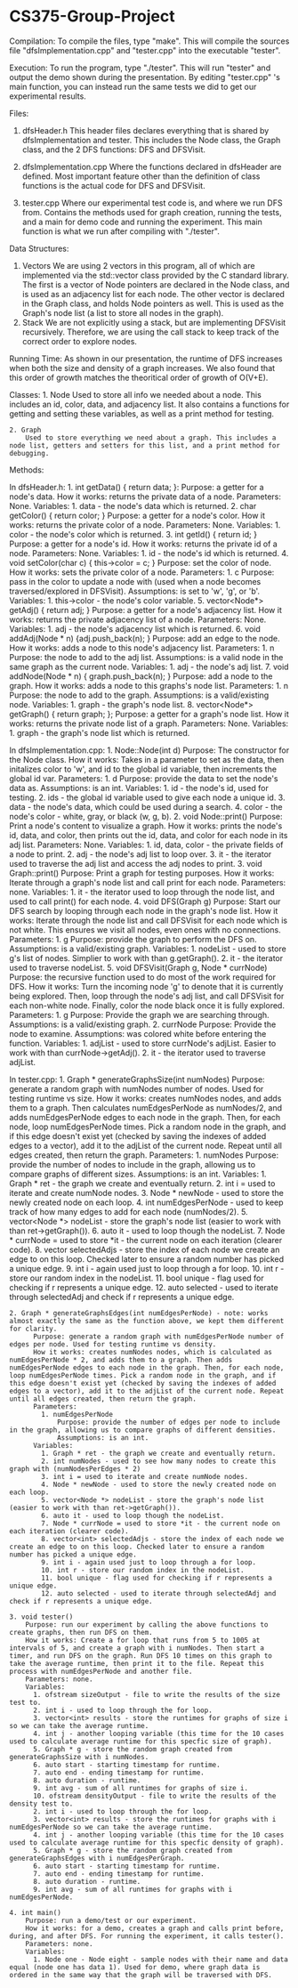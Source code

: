 # CS375-Group-Project

Compilation:
	To compile the files, type "make". This will compile the sources file "dfsImplementation.cpp" and "tester.cpp" into the executable "tester".

Execution: 
	To run the program, type "./tester". This will run "tester" and output the demo shown during the presentation. By editing "tester.cpp" 's main function, you can instead run the same tests we did to get our experimental results. 

Files:
  1. dfsHeader.h
      This header files declares everything that is shared by dfsImplementation and tester. This includes the Node class, the Graph class, and the 2 DFS functions: DFS and DFSVisit.
      
  2. dfsImplementation.cpp
      Where the functions declared in dfsHeader are defined. Most important feature other than the definition of class functions is the actual code for DFS and DFSVisit. 
      
  3. tester.cpp
      Where our experimental test code is, and where we run DFS from. Contains the methods used for graph creation, running the tests, and a main for demo code and running the experiment. This main function is what we run after compiling with "./tester".

Data Structures:
  1. Vectors
        We are using 2 vectors in this program, all of which are implemented via the std::vector class provided by the C standard library. The first is a vector of Node pointers are declared in the Node class, and is used as an adjacency list for each node. The other vector is declared in the Graph class, and holds Node pointers as well. This is used as the Graph's node list (a list to store all nodes in the graph).
  2. Stack
      We are not explicitly using a stack, but are implementing DFSVisit recursively. Therefore, we are using the call stack to keep track of the correct order to explore nodes.
      
Running Time: 
  As shown in our presentation, the runtime of DFS increases when both the size and density of a graph increases. We also found that this order of growth matches the theoritical order of growth of O(V+E). 
      
Classes:
    1. Node
        Used to store all info we needed about a node. This includes an id, color, data, and adjacency list. It also contains a functions for getting and setting these variables, as well as a print method for testing. 
        
    2. Graph
        Used to store everything we need about a graph. This includes a node list, getters and setters for this list, and a print method for debugging.
      
Methods:

  In dfsHeader.h:
      1. int getData() { return data; }:
          Purpose: a getter for a node's data.
          How it works: returns the private data of a node.
          Parameters: None.
          Variables: 
            1. data - the node's data which is returned.
      2. char getColor() { return color; }
          Purpose: a getter for a node's color.
          How it works: returns the private color of a node.
          Parameters: None.
          Variables: 
            1. color - the node's color which is returned.
      3. int getId() { return id; }
          Purpose: a getter for a node's id.
          How it works: returns the private id of a node.
          Parameters: None.
          Variables: 
            1. id - the node's id which is returned.
      4. void setColor(char c) { this->color = c; }
          Purpose: set the color of node.
          How it works: sets the private color of a node.
          Parameters: 
            1. c
              Purpose: pass in the color to update a node with (used when a node becomes traversed/explored in DFSVisit).
              Assumptions: is set to 'w', 'g', or 'b'. 
          Variables:
            1. this->color - the node's color variable.
      5. vector<Node*>  getAdj() { return adj; }
          Purpose: a getter for a node's adjacency list.
          How it works: returns the private adjacency list of a node.
          Parameters: None.
          Variables: 
            1. adj - the node's adjacency list which is returned.
      6. void addAdj(Node * n) {adj.push_back(n); }
          Purpose: add an edge to the node.
          How it works: adds a node to this node's adjacency list.
          Parameters: 
            1. n
              Purpose: the node to add to the adj list.
              Assumptions: is a valid node in the same graph as the current node. 
          Variables:
            1. adj - the node's adj list.
      7. void addNode(Node * n) { graph.push_back(n); }
          Purpose: add a node to the graph.
          How it works: adds a node to this graphs's node list.
          Parameters: 
            1. n
              Purpose: the node to add to the graph.
              Assumptions: is a valid/existing node. 
          Variables:
            1. graph - the graph's node list.
		  8. vector<Node*>  getGraph() { return graph; };
          Purpose: a getter for a graph's node list.
          How it works: returns the private node list of a graph.
          Parameters: None.
          Variables: 
            1. graph - the graph's node list which is returned.
            
  In dfsImplementation.cpp:
    1. Node::Node(int d)
        Purpose: The constructor for the Node class.
        How it works: Takes in a parameter to set as the data, then initalizes color to 'w', and id to the global id variable, then increments the global id var.
        Parameters:
          1. d
              Purpose: provide the data to set the node's data as.
              Assumptions: is an int.
        Variables:
          1. id - the node's id, used for testing.
          2. ids - the global id variable used to give each node a unique id.
          3. data - the node's data, which could be used during a search.
          4. color - the node's color - white, gray, or black (w, g, b).
    2. void Node::print()
        Purpose: Print a node's content to visualize a graph.
        How it works: prints the node's id, data, and color, then prints out the id, data, and color for each node in its adj list.
        Parameters: None.
        Variables:
          1. id, data, color - the private fields of a node to print.
          2. adj - the node's adj list to loop over.
          3. it - the iterator used to traverse the adj list and access the adj nodes to print.
    3. void Graph::print()
        Purpose: Print a graph for testing purposes.
        How it works: Iterate through a graph's node list and call print for each node.
        Parameters: none.
        Variables:
          1. it - the iterator used to loop through the node list, and used to call print() for each node.
    4. void DFS(Graph g)
        Purpose: Start our DFS search by looping through each node in the graph's node list.
        How it works: Iterate through the node list and call DFSVisit for each node which is not white. This ensures we visit all nodes, even ones with no connections.
        Parameters:
          1. g
            Purpose: provide the graph to perform the DFS on.
            Assumptions: is a valid/existing graph.
          Variables:
            1. nodeList - used to store g's list of nodes. Simplier to work with than g.getGraph().
            2. it - the iterator used to traverse nodeList.
    5. void DFSVisit(Graph g, Node * currNode)
        Purpose: the recursive function used to do most of the work required for DFS.
        How it works: Turn the incoming node 'g' to denote that it is currently being explored. Then, loop through the node's adj list, and call DFSVisit for each non-white node. Finally, color the node black once  it is fully explored.
        Parameters:
          1. g
            Purpose: Provide the graph we are searching through.
            Assumptions: is a valid/existing graph.
          2. currNode
            Purpose: Provide the node to examine.
            Assumptions: was colored white before entering the function.
        Variables:
          1. adjList - used to store currNode's adjList. Easier to work with than currNode->getAdj().
          2. it - the iterator used to traverse adjList.
        
  
  In tester.cpp:
    1. Graph * generateGraphsSize(int numNodes)
          Purpose: generate a random graph with numNodes number of nodes. Used for testing runtime vs size.
          How it works: creates numNodes nodes, and adds them to a graph. Then calculates numEdgesPerNode as numNodes/2, and adds numEdgesPerNode edges to each node in the graph. Then, for each node, loop numEdgesPerNode times. Pick a random node in the graph, and if this edge doesn't exist yet (checked by saving the indexes of added edges to a vector), add it to the adjList of the current node. Repeat until all edges created, then return the graph. 
          Parameters: 
            1. numNodes
                Purpose: provide the number of nodes to include in the graph, allowing us to compare graphs of different sizes.
                Assumptions: is an int.
          Variables: 
            1. Graph * ret - the graph we create and eventually return.
            2. int i = used to iterate and create numNode nodes.
            3. Node * newNode - used to store the newly created node on each loop.
            4. int numEdgesPerNode - used to keep track of how many edges to add for each node (numNodes/2).
            5. vector<Node *> nodeList - store the graph's node list (easier to work with than ret->getGraph()).
            6. auto it - used to loop though the nodeList.
            7. Node * currNode = used to store *it - the current node on each iteration (clearer code).
            8. vector<int> selectedAdjs - store the index of each node we create an edge to on this loop. Checked later to ensure a random number has picked a unique edge.
            9. int i - again used just to loop through a for loop.
            10. int r - store our random index in the nodeList.
            11. bool unique - flag used for checking if r represents a unique edge.
            12. auto selected - used to iterate through selectedAdj and check if r represents a unique edge. 
            
    2. Graph * generateGraphsEdges(int numEdgesPerNode) - note: works almost exactly the same as the function above, we kept them different for clarity.
          Purpose: generate a random graph with numEdgesPerNode number of edges per node. Used for testing runtime vs density.
          How it works: creates numNodes nodes, which is calculated as numEdgesPerNode * 2, and adds them to a graph. Then adds numEdgesPerNode edges to each node in the graph. Then, for each node, loop numEdgesPerNode times. Pick a random node in the graph, and if this edge doesn't exist yet (checked by saving the indexes of added edges to a vector), add it to the adjList of the current node. Repeat until all edges created, then return the graph. 
          Parameters: 
            1. numEdgesPerNode
                Purpose: provide the number of edges per node to include in the graph, allowing us to compare graphs of different densities.
                Assumptions: is an int.
          Variables: 
            1. Graph * ret - the graph we create and eventually return.
            2. int numNodes - used to see how many nodes to create this graph with (numNodesPerEdges * 2)
            3. int i = used to iterate and create numNode nodes.
            4. Node * newNode - used to store the newly created node on each loop.
            5. vector<Node *> nodeList - store the graph's node list (easier to work with than ret->getGraph()).
            6. auto it - used to loop though the nodeList.
            7. Node * currNode = used to store *it - the current node on each iteration (clearer code).
            8. vector<int> selectedAdjs - store the index of each node we create an edge to on this loop. Checked later to ensure a random number has picked a unique edge.
            9. int i - again used just to loop through a for loop.
            10. int r - store our random index in the nodeList.
            11. bool unique - flag used for checking if r represents a unique edge.
            12. auto selected - used to iterate through selectedAdj and check if r represents a unique edge. 
   
    3. void tester()
        Purpose: run our experiment by calling the above functions to create graphs, then run DFS on them.
        How it works: Create a for loop that runs from 5 to 1005 at intervals of 5, and create a graph with i numNodes. Then start a timer, and run DFS on the graph. Run DFS 10 times on this graph to take the average runtime, then print it to the file. Repeat this process with numEdgesPerNode and another file. 
        Parameters: none.
        Variables:
          1. ofstream sizeOutput - file to write the results of the size test to.
          2. int i - used to loop through the for loop. 
          3. vector<int> results - store the runtimes for graphs of size i so we can take the average runtime.
          4. int j - another looping variable (this time for the 10 cases used to calculate average runtime for this specfic size of graph).
          5. Graph * g - store the random graph created from generateGraphsSize with i numNodes.
          6. auto start - starting timestamp for runtime.
          7. auto end - ending timestamp for runtime.
          8. auto duration - runtime.
          9. int avg - sum of all runtimes for graphs of size i.
          10. ofstream densityOutput - file to write the results of the density test to.
          2. int i - used to loop through the for loop. 
          3. vector<int> results - store the runtimes for graphs with i numEdgesPerNode so we can take the average runtime.
          4. int j - another looping variable (this time for the 10 cases used to calculate average runtime for this specfic density of graph).
          5. Graph * g - store the random graph created from generateGraphsEdges with i numEdgesPerGraph.
          6. auto start - starting timestamp for runtime.
          7. auto end - ending timestamp for runtime.
          8. auto duration - runtime.
          9. int avg - sum of all runtimes for graphs with i numEdgesPerNode.
          
    4. int main()
        Purpose: run a demo/test or our experiment. 
        How it works: for a demo, creates a graph and calls print before, during, and after DFS. For running the experiment, it calls tester().
        Parameters: none.
        Variables:
          1. Node one - Node eight - sample nodes with their name and data equal (node one has data 1). Used for demo, where graph data is ordered in the same way that the graph will be traversed with DFS.
